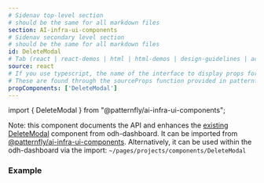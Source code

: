 ```yaml
---
# Sidenav top-level section
# should be the same for all markdown files
section: AI-infra-ui-components
# Sidenav secondary level section
# should be the same for all markdown files
id: DeleteModal
# Tab (react | react-demos | html | html-demos | design-guidelines | accessibility)
source: react
# If you use typescript, the name of the interface to display props for
# These are found through the sourceProps function provided in patternfly-docs.source.js
propComponents: ['DeleteModal']
---
```


import { DeleteModal } from "@patternfly/ai-infra-ui-components";

Note: this component documents the API and enhances the [existing DeleteModal](https://github.com/opendatahub-io/odh-dashboard/blob/main/frontend/src/pages/projects/components/DeleteModal.tsx) component from odh-dashboard. It can be imported from [@patternfly/ai-infra-ui-components](https://www.npmjs.com/package/@patternfly/AI-infra-ui-components). Alternatively, it can be used within the odh-dashboard via the import: `~/pages/projects/components/DeleteModal`

### Example

```js file="./DeleteModalBasic.tsx"

```

